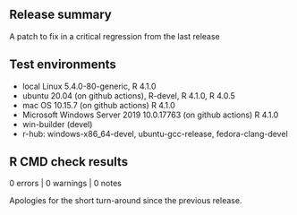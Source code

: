 ## Release summary

A patch to fix in a critical regression from the last release

## Test environments

* local Linux 5.4.0-80-generic, R 4.1.0
* ubuntu 20.04 (on github actions), R-devel, R 4.1.0, R 4.0.5
* mac OS 10.15.7 (on github actions) R 4.1.0
* Microsoft Windows Server 2019 10.0.17763 (on github actions) R 4.1.0
* win-builder (devel)
* r-hub: windows-x86_64-devel, ubuntu-gcc-release, fedora-clang-devel

## R CMD check results
0 errors | 0 warnings | 0 notes

Apologies for the short turn-around since the previous release.
